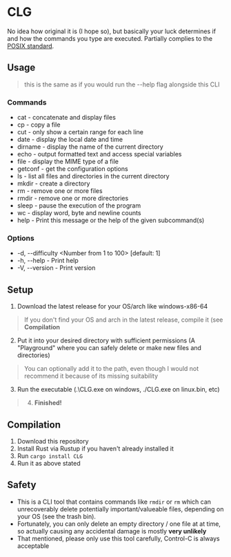 # CLG
No idea how original it is (I hope so), but basically your luck determines if and how the commands you type are executed.
Partially complies to the [POSIX standard](https://en.wikipedia.org/wiki/POSIX).

## Usage
> this is the same as if you would run the --help flag alongside this CLI
  ### Commands
  - cat - concatenate and display files
  - cp - copy a file
  - cut - only show a certain range for each line
  - date -   display the local date and time
  - dirname - display the name of the current directory
  - echo - output formatted text and access special variables
  - file - display the MIME type of a file
  - getconf - get the configuration options
  - ls - list all files and directories in the current directory
  - mkdir - create a directory
  - rm - remove one or more files
  - rmdir - remove one or more directories
  - sleep - pause the execution of the program
  - wc - display word, byte and newline counts
  - help - Print this message or the help of the given subcommand(s)

### Options
-   -d, --difficulty <Number from 1 to 100>  [default: 1]
-   -h, --help - Print help
-   -V, --version - Print version

## Setup
1. Download the latest release for your OS/arch like windows-x86-64
> If you don't find your OS and arch in the latest release, compile it (see **Compilation**
2. Put it into your desired directory with sufficient permissions (A "Playground" where you can safely delete or make new files and directories)
> You can optionally add it to the path, even though I would not recommend it because of its missing suitability
3. Run the executable (.\CLG.exe on windows, ./CLG.exe on linux.bin, etc)<!-- check this later -->
> 4. **Finished!**

## Compilation
1. Download this repository
2. Install Rust via Rustup if you haven't already installed it
3. Run `cargo install CLG`
4. Run it as above stated

## Safety
- This is a CLI tool that contains commands like `rmdir` or `rm` which can unrecoverably delete potentially important/valueable files, depending on your OS (see the trash bin).
- Fortunately, you can only delete an empty directory / one file at at time, so actually causing any accidental damage is mostly **very unlikely**
- That mentioned, please only use this tool carefully, Control-C is always acceptable
